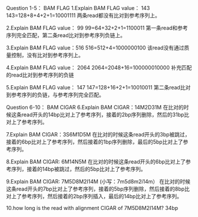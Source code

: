 Question 1-5： BAM FLAG
1.Explain BAM FLAG value： 143
143=128+8+4+2+1=10001111
两条read都没有比对到参考序列上。

2.Explain BAM FLAG value： 99
99=64+32+2+1=1100011
第一条read和参考序列完全匹配，第二条read比对到参考序列负链上。

3.Explain BAM FLAG value：516
516=512+4=1000000100
该read没有通过质量控制，没有比对到参考序列上。

4.Explain BAM FLAG value： 2064
2064=2048+16=100000010000
补充匹配的read比对到参考序列的负链

5.Explain BAM FLAG value： 147
147=128+16+2+1=10010011
第二条read比对到参考序列的负链，与参考序列完全匹配。

Question 6-10： BAM CIGAR
6.Explain BAM CIGAR：14M2D31M
在比对的时候这条read开头的14bp比对上了参考序列，接着的2bp序列删除，然后的31bp比对上了参考序列。

7.Explain BAM CIGAR：3S6M1D5M
在比对的时候这条read开头的3bp被跳过，接着的6bp比对上了参考序列，然后接着的1bp序列删除，最后的5bp比对上了参考序列。

8.Explain BAM CIGAR: 6M14N5M
在比对的时候这条read开头的6bp比对上了参考序列，接着的14bp被跳过，然后的5bp比对上了参考序列。

9.Explain BAM CIGAR: 7M5D8M2I14M  (小写：7m5d8m2i14m）
在比对的时候这条read开头的7bp比对上了参考序列，接着的5bp序列删除，然后接着的8bp比对上了参考序列，然后接着的2bp序列插入，最后的14bp比对上了参考序列。

10.how long is the read with alignment CIGAR of 7M5D8M2I14M?
34bp
